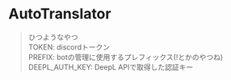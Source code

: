 # AutoTranslator

> ひつようなやつ <br>
> TOKEN: discordトークン <br>
> PREFIX: botの管理に使用するプレフィックス(!とかのやつね) <br> 
> DEEPL_AUTH_KEY: DeepL APIで取得した認証キー <br>
